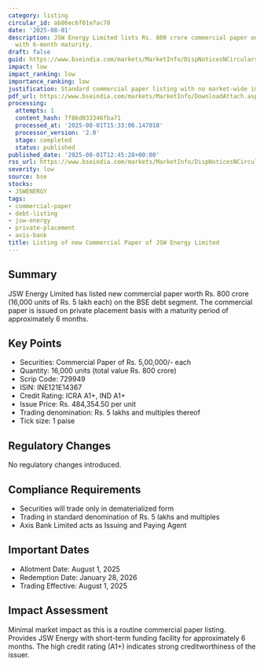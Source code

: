 ```yaml
---
category: listing
circular_id: ab86ec6f01e7ac78
date: '2025-08-01'
description: JSW Energy Limited lists Rs. 800 crore commercial paper on BSE debt segment
  with 6-month maturity.
draft: false
guid: https://www.bseindia.com/markets/MarketInfo/DispNoticesNCirculars.aspx?Noticeid={6E18CA92-83F7-4FBE-ABD5-66199F0CB743}&noticeno=20250801-48&dt=08/01/2025&icount=48&totcount=73&flag=0
impact: low
impact_ranking: low
importance_ranking: low
justification: Standard commercial paper listing with no market-wide implications
pdf_url: https://www.bseindia.com/markets/MarketInfo/DownloadAttach.aspx?id=20250801-48&attachedId=
processing:
  attempts: 1
  content_hash: 7f86d033346fba71
  processed_at: '2025-08-01T15:33:06.147018'
  processor_version: '2.0'
  stage: completed
  status: published
published_date: '2025-08-01T12:45:28+00:00'
rss_url: https://www.bseindia.com/markets/MarketInfo/DispNoticesNCirculars.aspx?Noticeid={6E18CA92-83F7-4FBE-ABD5-66199F0CB743}&noticeno=20250801-48&dt=08/01/2025&icount=48&totcount=73&flag=0
severity: low
source: bse
stocks:
- JSWENERGY
tags:
- commercial-paper
- debt-listing
- jsw-energy
- private-placement
- axis-bank
title: Listing of new Commercial Paper of JSW Energy Limited
---
```


## Summary

JSW Energy Limited has listed new commercial paper worth Rs. 800 crore (16,000 units of Rs. 5 lakh each) on the BSE debt segment. The commercial paper is issued on private placement basis with a maturity period of approximately 6 months.

## Key Points

- Securities: Commercial Paper of Rs. 5,00,000/- each
- Quantity: 16,000 units (total value Rs. 800 crore)
- Scrip Code: 729949
- ISIN: INE121E14367
- Credit Rating: ICRA A1+, IND A1+
- Issue Price: Rs. 484,354.50 per unit
- Trading denomination: Rs. 5 lakhs and multiples thereof
- Tick size: 1 paise

## Regulatory Changes

No regulatory changes introduced.

## Compliance Requirements

- Securities will trade only in dematerialized form
- Trading in standard denomination of Rs. 5 lakhs and multiples
- Axis Bank Limited acts as Issuing and Paying Agent

## Important Dates

- Allotment Date: August 1, 2025
- Redemption Date: January 28, 2026
- Trading Effective: August 1, 2025

## Impact Assessment

Minimal market impact as this is a routine commercial paper listing. Provides JSW Energy with short-term funding facility for approximately 6 months. The high credit rating (A1+) indicates strong creditworthiness of the issuer.